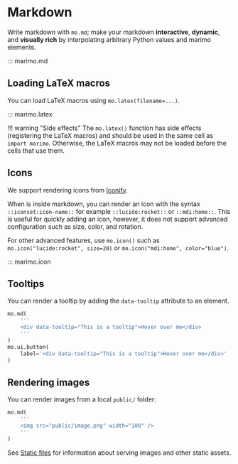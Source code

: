 # Markdown

Write markdown with `mo.md`; make your markdown **interactive**, **dynamic**,
and **visually rich** by interpolating arbitrary Python values and marimo
elements.

::: marimo.md

## Loading LaTeX macros

You can load LaTeX macros using `mo.latex(filename=...)`.

::: marimo.latex

!!! warning "Side effects"
    The `mo.latex()` function has side effects (registering the LaTeX macros) and should be used in the same cell as `import marimo`. Otherwise, the LaTeX macros may not be loaded before the cells that use them.

## Icons

We support rendering icons from [Iconify](https://icon-sets.iconify.design/).

When is inside markdown, you can render an icon with the syntax `::iconset:icon-name::` for example `::lucide:rocket::` or `::mdi:home::`. This is useful for quickly adding an icon, however, it does not support advanced configuration such as size, color, and rotation.

For other advanced features, use `mo.icon()` such as `mo.icon("lucide:rocket", size=20)` or `mo.icon("mdi:home", color="blue")`.

::: marimo.icon

## Tooltips

You can render a tooltip by adding the `data-tooltip` attribute to an element.

```python
mo.md(
    '''
    <div data-tooltip="This is a tooltip">Hover over me</div>
    '''
)
mo.ui.button(
    label='<div data-tooltip="This is a tooltip">Hover over me</div>'
)
```

## Rendering images

You can render images from a local `public/` folder:

```python
mo.md(
    '''
    <img src="public/image.png" width="100" />
    '''
)
```

See [Static files](../guides/outputs.md#static-files) for information about serving images and other static assets.
